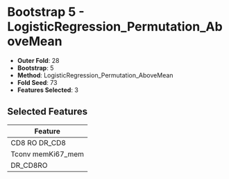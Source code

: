 # Bootstrap 5 - LogisticRegression_Permutation_AboveMean

- **Outer Fold**: 28
- **Bootstrap**: 5
- **Method**: LogisticRegression_Permutation_AboveMean
- **Fold Seed**: 73
- **Features Selected**: 3

## Selected Features

| Feature |
|---------|
| CD8 RO DR_CD8 |
| Tconv memKi67_mem |
| DR_CD8RO |
